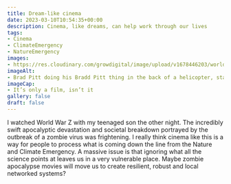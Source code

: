 ```yaml
---
title: Dream-like cinema
date: 2023-03-10T10:54:35+00:00
description: Cinema, like dreams, can help work through our lives
tags: 
- Cinema
- ClimateEmergency
- NatureEmergency
images: 
- https://res.cloudinary.com/growdigital/image/upload/v1678446203/world-war-z.jpg
imageAlt:
- Brad Pitt doing his Bradd Pitt thing in the back of a helicopter, staring down upon the city-wide devastation caused by our frenetically exploitative economic system. Or zombies.
imageCap:
- It’s only a film, isn’t it
gallery: false
draft: false
---
```


I watched World War Z with my teenaged son the other night. The incredibly swift apocalyptic devastation and societal breakdown portrayed by the outbreak of a zombie virus was frightening. I really think cinema like this is a way for people to process what is coming down the line from the Nature and Climate Emergency. A massive issue is that ignoring what all the science points at leaves us in a very vulnerable place. Maybe zombie apocalypse movies will move us to create resilient, robust and local networked systems? 
